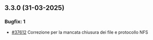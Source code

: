 ## 3.3.0 (31-03-2025)

### Bugfix: 1
- [#37612](https://parermine.regione.emilia-romagna.it/issues/37612) Correzione per la mancata chiusura dei file e protocollo NFS
